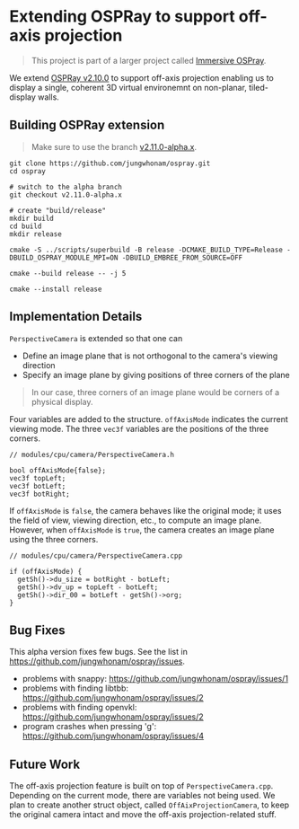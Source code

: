# Extending OSPRay to support off-axis projection
> This project is part of a larger project called [Immersive OSPray](https://github.com/jungwhonam/ImmersiveOSPRay).

We extend [OSPRay v2.10.0](https://github.com/ospray/ospray/releases/tag/v2.11.0) to support off-axis projection enabling us to display a single, coherent 3D virtual environemnt on non-planar, tiled-display walls.

## Building OSPRay extension
> Make sure to use the branch [v2.11.0-alpha.x](https://github.com/jungwhonam/ospray/tree/v2.11.0-alpha.x).

```
git clone https://github.com/jungwhonam/ospray.git
cd ospray

# switch to the alpha branch
git checkout v2.11.0-alpha.x

# create "build/release"
mkdir build
cd build
mkdir release

cmake -S ../scripts/superbuild -B release -DCMAKE_BUILD_TYPE=Release -DBUILD_OSPRAY_MODULE_MPI=ON -DBUILD_EMBREE_FROM_SOURCE=OFF

cmake --build release -- -j 5

cmake --install release
```

## Implementation Details
```PerspectiveCamera``` is extended so that one can 
- Define an image plane that is not orthogonal to the camera's viewing direction
- Specify an image plane by giving positions of three corners of the plane
> In our case, three corners of an image plane would be corners of a physical display.

Four variables are added to the structure. ```offAxisMode``` indicates the current viewing mode. The three ```vec3f``` variables are the positions of the three corners.

```
// modules/cpu/camera/PerspectiveCamera.h

bool offAxisMode{false};
vec3f topLeft;
vec3f botLeft;
vec3f botRight;
```

 If ```offAxisMode``` is ```false```, the camera behaves like the original mode; it uses the field of view, viewing direction, etc., to compute an image plane. However, when ```offAxisMode``` is ```true```, the camera creates an image plane using the three corners. 

```
// modules/cpu/camera/PerspectiveCamera.cpp

if (offAxisMode) {
  getSh()->du_size = botRight - botLeft;
  getSh()->dv_up = topLeft - botLeft;
  getSh()->dir_00 = botLeft - getSh()->org;
}
```

## Bug Fixes
This alpha version fixes few bugs. See the list in https://github.com/jungwhonam/ospray/issues.
* problems with snappy: https://github.com/jungwhonam/ospray/issues/1
* problems with finding libtbb: https://github.com/jungwhonam/ospray/issues/2
* problems with finding openvkl: https://github.com/jungwhonam/ospray/issues/2
* program crashes when pressing 'g': https://github.com/jungwhonam/ospray/issues/4

## Future Work
The off-axis projection feature is built on top of ```PerspectiveCamera.cpp```. Depending on the current mode, there are variables not being used. We plan to create another struct object, called ```OffAixProjectionCamera```, to keep the original camera intact and move the off-axis projection-related stuff.

